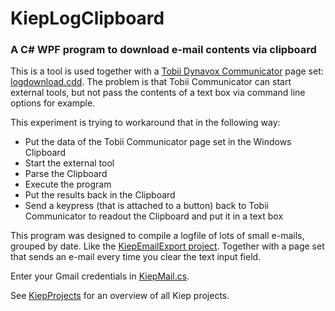 # KiepLogClipboard
### A C# WPF program to download e-mail contents via clipboard

This is a tool is used together with a [Tobii Dynavox Communicator](http://www.tobiidynavox.com/) page set: [logdownload.cdd](logdownload.cdd). The problem is that Tobii Communicator can start external tools, but not pass the contents of a text box via command line options for example. 

This experiment is trying to workaround that in the following way:
 - Put the data of the Tobii Communicator page set in the Windows Clipboard
 - Start the external tool 
 - Parse the Clipboard
 - Execute the program
 - Put the results back in the Clipboard 
 - Send a keypress (that is attached to a button) back to Tobii Communicator to readout the Clipboard and put it in a text box
 
This program was designed to compile a logfile of lots of small e-mails, grouped by date. Like the [KiepEmailExport project](https://github.com/Joozt/KiepEmailExport). Together with a page set that sends an e-mail every time you clear the text input field.

Enter your Gmail credentials in [KiepMail.cs](KiepMail.cs).

See [KiepProjects](https://github.com/Joozt/KiepProjects) for an overview of all Kiep projects.
